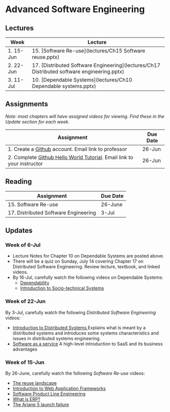 # Advanced Software Engineering

## Lectures

| Week | Lecture |
|------|---------|
| 1. 15-Jun   | 15. [Software Re-use](lectures/Ch15 Software reuse.pptx)   |
| 2. 22-Jun   | 17. [Distributed Software Engineering](lectures/Ch17 Distributed software engineering.pptx)   |
| 3. 11-Jul   | 10. [Dependable Systems](lectures/Ch10 Dependable systems.pptx)  |

## Assignments

*Note: most chapters will have assigned videos for viewing.  Find these in the Update section for each week.*

| Assignment | Due Date |
|------------|----------|
| 1. Create a [Github](http://github.com) account. Email link to professor | 26-Jun |
| 2. Complete [Github Hello World Tutorial](https://guides.github.com/activities/hello-world/). Email link to your instructor | 26-Jun |

## Reading

| Assignment                           | Due Date |
|--------------------------------------|----------|
| 15. Software Re-use                  | 26-June  |
| 17. Distributed Software Engineering | 3-Jul    |


## Updates

### Week of 6-Jul

* Lecture Notes for Chapter 10 on Dependable Systems are posted above.
* There will be a quiz on Sunday, July 14 covering Chapter 17 on Distributed Software Engineering.  Review lecture, textbook, and linked videos.
* By 16-Jul, carefully watch the following videos on Dependable Systems:
  - [Dependability](https://www.youtube.com/watch?v=Oa27Xej1KdY)
  - [Introduction to Socio-technical Systems](https://www.youtube.com/watch?v=xdFftbIToV0)

###  Week of 22-Jun

By 3-Jul, carefully watch the following *Distributed Software Engineering* videos:

* [Introduction to Distributed Systems ](https://www.youtube.com/watch?v=F_4BCNl0iVk)
Explains what is meant by a distributed systems and introduces some systems characteristics and issues in distributed systems engineering.
* [Software as a service](https://www.youtube.com/watch?v=3DCqdY3yyDE)
A high-level introduction to SaaS and its business advantages


###  Week of 15-Jun

By 26-June, carefully watch the following *Software Re-use* videos:

* [The reuse landscape](https://www.youtube.com/watch?v=feAZV7Ofov4)
* [Introduction to Web Application Frameworks](https://www.youtube.com/watch?v=b3p4rBZAwwE)
* [Software Product Line Engineering](https://www.youtube.com/watch?v=R1gybFwAy10)
* [What is ERP?](https://www.youtube.com/watch?v=E0tgKVOxihI)
* [The Ariane 5 launch failure](https://www.youtube.com/watch?v=W3YJeoYgozw)
